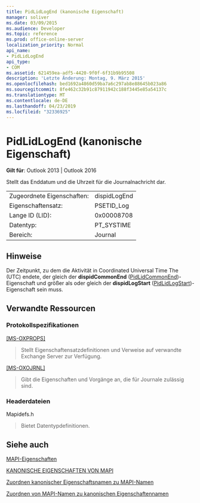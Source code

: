```yaml
---
title: PidLidLogEnd (kanonische Eigenschaft)
manager: soliver
ms.date: 03/09/2015
ms.audience: Developer
ms.topic: reference
ms.prod: office-online-server
localization_priority: Normal
api_name:
- PidLidLogEnd
api_type:
- COM
ms.assetid: 621459ea-adf5-4420-9f0f-6f31b9b95508
description: 'Letzte Änderung: Montag, 9. März 2015'
ms.openlocfilehash: bed1692a4860d59ba7a6c297ab8e88645b023a86
ms.sourcegitcommit: 8fe462c32b91c87911942c188f3445e85a54137c
ms.translationtype: MT
ms.contentlocale: de-DE
ms.lasthandoff: 04/23/2019
ms.locfileid: "32336925"
---
```

# <a name="pidlidlogend-canonical-property"></a>PidLidLogEnd (kanonische Eigenschaft)

  
  
**Gilt für**: Outlook 2013 | Outlook 2016 
  
Stellt das Enddatum und die Uhrzeit für die Journalnachricht dar.
  
|||
|:-----|:-----|
|Zugeordnete Eigenschaften:  <br/> |dispidLogEnd  <br/> |
|Eigenschaftensatz:  <br/> |PSETID_Log  <br/> |
|Lange ID (LID):  <br/> |0x00008708  <br/> |
|Datentyp:  <br/> |PT_SYSTIME  <br/> |
|Bereich:  <br/> |Journal  <br/> |
   
## <a name="remarks"></a>Hinweise

Der Zeitpunkt, zu dem die Aktivität in Coordinated Universal Time The (UTC) endete, der gleich der **dispidCommonEnd** ([PidLidCommonEnd](pidlidcommonend-canonical-property.md))-Eigenschaft und größer als oder gleich der **dispidLogStart** ([PidLidLogStart](pidlidlogstart-canonical-property.md))-Eigenschaft sein muss.
  
## <a name="related-resources"></a>Verwandte Ressourcen

### <a name="protocol-specifications"></a>Protokollspezifikationen

[[MS-OXPROPS]](https://msdn.microsoft.com/library/f6ab1613-aefe-447d-a49c-18217230b148%28Office.15%29.aspx)
  
> Stellt Eigenschaftensatzdefinitionen und Verweise auf verwandte Exchange Server zur Verfügung.
    
[[MS-OXOJRNL]](https://msdn.microsoft.com/library/2aa04fd2-0f36-4ce4-9178-c0fc70aa8d43%28Office.15%29.aspx)
  
> Gibt die Eigenschaften und Vorgänge an, die für Journale zulässig sind.
    
### <a name="header-files"></a>Headerdateien

Mapidefs.h
  
> Bietet Datentypdefinitionen.
    
## <a name="see-also"></a>Siehe auch



[MAPI-Eigenschaften](mapi-properties.md)
  
[KANONISCHE EIGENSCHAFTEN VON MAPI](mapi-canonical-properties.md)
  
[Zuordnen kanonischer Eigenschaftsnamen zu MAPI-Namen](mapping-canonical-property-names-to-mapi-names.md)
  
[Zuordnen von MAPI-Namen zu kanonischen Eigenschaftennamen](mapping-mapi-names-to-canonical-property-names.md)

